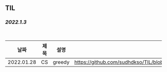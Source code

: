 ## TIL

### ***2022.1.3***

<br/>

| 날짜 | 제목  | 설명              | 링크     |
| ---- | ----- | ----------------- | -------- |
| 2022.01.28 | CS | greedy | https://github.com/sudhdkso/TIL/blob/main/CS/greedy/programmers_42885.md|


